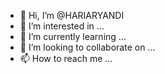 - 👋 Hi, I’m @HARIARYANDI
- 👀 I’m interested in ...
- 🌱 I’m currently learning ...
- 💞️ I’m looking to collaborate on ...
- 📫 How to reach me ...

<!---
HARIARYANDI/HARIARYANDI is a ✨ special ✨ repository because its `README.md` (this file) appears on your GitHub profile.
You can click the Preview link to take a look at your changes.
--->
